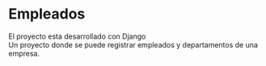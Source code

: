 # Empleados
 El proyecto esta desarrollado con Django  
Un proyecto donde se puede registrar empleados y departamentos de una empresa.
